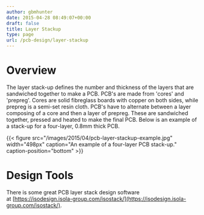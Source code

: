 ```yaml
---
author: gbmhunter
date: 2015-04-28 08:49:07+00:00
draft: false
title: Layer Stackup
type: page
url: /pcb-design/layer-stackup
---
```


# Overview

The layer stack-up defines the number and thickness of the layers that are sandwiched together to make a PCB. PCB's are made from 'cores' and 'prepreg'. Cores are solid fibreglass boards with copper on both sides, while prepreg is a semi-set resin cloth. PCB's have to alternate between a layer composing of a core and then a layer of prepreg. These are sandwiched together, pressed and heated to make the final PCB. Below is an example of a stack-up for a four-layer, 0.8mm thick PCB.

{{< figure src="/images/2015/04/pcb-layer-stackup-example.jpg" width="498px" caption="An example of a four-layer PCB stack-up." caption-position="bottom" >}}

# Design Tools

There is some great PCB layer stack design software at [https://isodesign.isola-group.com/isostack/](https://isodesign.isola-group.com/isostack/).
